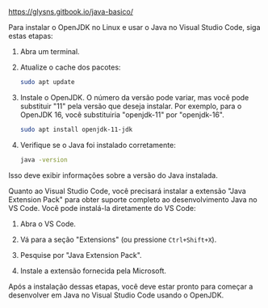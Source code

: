 https://glysns.gitbook.io/java-basico/

Para instalar o OpenJDK no Linux e usar o Java no Visual Studio Code, siga estas etapas:

1. Abra um terminal.

2. Atualize o cache dos pacotes:
   
   ```bash
   sudo apt update
   ```

3. Instale o OpenJDK. O número da versão pode variar, mas você pode substituir "11" pela versão que deseja instalar. Por exemplo, para o OpenJDK 16, você substituiria "openjdk-11" por "openjdk-16".

   ```bash
   sudo apt install openjdk-11-jdk
   ```

4. Verifique se o Java foi instalado corretamente:

   ```bash
   java -version
   ```

Isso deve exibir informações sobre a versão do Java instalada.

Quanto ao Visual Studio Code, você precisará instalar a extensão "Java Extension Pack" para obter suporte completo ao desenvolvimento Java no VS Code. Você pode instalá-la diretamente do VS Code:

1. Abra o VS Code.

2. Vá para a seção "Extensions" (ou pressione `Ctrl+Shift+X`).

3. Pesquise por "Java Extension Pack".

4. Instale a extensão fornecida pela Microsoft.

Após a instalação dessas etapas, você deve estar pronto para começar a desenvolver em Java no Visual Studio Code usando o OpenJDK.


